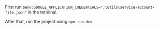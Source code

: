 First run `$env:GOOGLE_APPLICATION_CREDENTIALS=".\utils\service-account-file.json"` in the terminal.

After that, run the project using `npm run dev`
